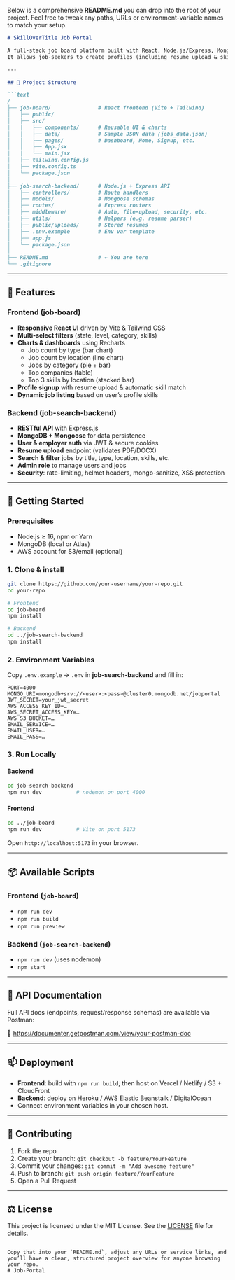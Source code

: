 Below is a comprehensive **README.md** you can drop into the root of your project. Feel free to tweak any paths, URLs or environment-variable names to match your setup.

```markdown
# SkillOverTitle Job Portal

A full-stack job board platform built with React, Node.js/Express, MongoDB and AWS services.  
It allows job-seekers to create profiles (including resume upload & skill matching), browse/filter jobs, and view interactive dashboards of job trends. Employers can post, update and manage job listings via a REST API.

---

## 📁 Project Structure

```text
/
├── job-board/               # React frontend (Vite + Tailwind)
│   ├── public/
│   ├── src/
│   │   ├── components/      # Reusable UI & charts
│   │   ├── data/            # Sample JSON data (jobs_data.json)
│   │   ├── pages/           # Dashboard, Home, Signup, etc.
│   │   ├── App.jsx
│   │   └── main.jsx
│   ├── tailwind.config.js
│   ├── vite.config.ts
│   └── package.json
│
├── job-search-backend/      # Node.js + Express API
│   ├── controllers/         # Route handlers
│   ├── models/              # Mongoose schemas
│   ├── routes/              # Express routers
│   ├── middleware/          # Auth, file-upload, security, etc.
│   ├── utils/               # Helpers (e.g. resume parser)
│   ├── public/uploads/      # Stored resumes
│   ├── .env.example         # Env var template
│   ├── app.js
│   └── package.json
│
├── README.md                # ← You are here
└── .gitignore
```

---

## 🚀 Features

### Frontend (job-board)

- **Responsive React UI** driven by Vite & Tailwind CSS  
- **Multi-select filters** (state, level, category, skills)  
- **Charts & dashboards** using Recharts  
  - Job count by type (bar chart)  
  - Job count by location (line chart)  
  - Jobs by category (pie + bar)  
  - Top companies (table)  
  - Top 3 skills by location (stacked bar)  
- **Profile signup** with resume upload & automatic skill match  
- **Dynamic job listing** based on user’s profile skills  

### Backend (job-search-backend)

- **RESTful API** with Express.js  
- **MongoDB + Mongoose** for data persistence  
- **User & employer auth** via JWT & secure cookies  
- **Resume upload** endpoint (validates PDF/DOCX)  
- **Search & filter** jobs by title, type, location, skills, etc.  
- **Admin role** to manage users and jobs  
- **Security**: rate-limiting, helmet headers, mongo-sanitize, XSS protection  

---

## 🔧 Getting Started

### Prerequisites

- Node.js ≥ 16, npm or Yarn  
- MongoDB (local or Atlas)  
- AWS account for S3/email (optional)  

### 1. Clone & install

```bash
git clone https://github.com/your-username/your-repo.git
cd your-repo

# Frontend
cd job-board
npm install

# Backend
cd ../job-search-backend
npm install
```

### 2. Environment Variables

Copy `.env.example` → `.env` in **job-search-backend** and fill in:

```dotenv
PORT=4000
MONGO_URI=mongodb+srv://<user>:<pass>@cluster0.mongodb.net/jobportal
JWT_SECRET=your_jwt_secret
AWS_ACCESS_KEY_ID=…
AWS_SECRET_ACCESS_KEY=…
AWS_S3_BUCKET=…
EMAIL_SERVICE=…
EMAIL_USER=…
EMAIL_PASS=…
```

### 3. Run Locally

#### Backend

```bash
cd job-search-backend
npm run dev           # nodemon on port 4000
```

#### Frontend

```bash
cd ../job-board
npm run dev           # Vite on port 5173
```

Open `http://localhost:5173` in your browser.

---

## 📦 Available Scripts

### Frontend (`job-board`)

- `npm run dev`  
- `npm run build`  
- `npm run preview`

### Backend (`job-search-backend`)

- `npm run dev`  (uses nodemon)  
- `npm start`

---

## 📄 API Documentation

Full API docs (endpoints, request/response schemas) are available via Postman:

🔗 https://documenter.getpostman.com/view/your-postman-doc

---

## 📫 Deployment

- **Frontend**: build with `npm run build`, then host on Vercel / Netlify / S3 + CloudFront  
- **Backend**: deploy on Heroku / AWS Elastic Beanstalk / DigitalOcean  
- Connect environment variables in your chosen host.

---

## 🤝 Contributing

1. Fork the repo  
2. Create your branch: `git checkout -b feature/YourFeature`  
3. Commit your changes: `git commit -m "Add awesome feature"`  
4. Push to branch: `git push origin feature/YourFeature`  
5. Open a Pull Request

---

## ⚖️ License

This project is licensed under the MIT License. See the [LICENSE](LICENSE) file for details.
```

Copy that into your `README.md`, adjust any URLs or service links, and you’ll have a clear, structured project overview for anyone browsing your repo.
# Job-Portal
